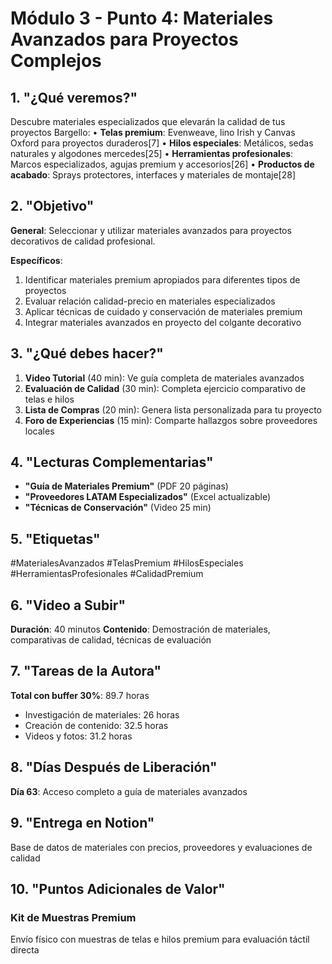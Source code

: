 # Módulo 3 - Punto 4: Materiales Avanzados para Proyectos Complejos

## 1. "¿Qué veremos?"

Descubre materiales especializados que elevarán la calidad de tus proyectos Bargello:
• **Telas premium**: Evenweave, lino Irish y Canvas Oxford para proyectos duraderos[7]
• **Hilos especiales**: Metálicos, sedas naturales y algodones mercedes[25]
• **Herramientas profesionales**: Marcos especializados, agujas premium y accesorios[26]
• **Productos de acabado**: Sprays protectores, interfaces y materiales de montaje[28]

## 2. "Objetivo"

**General**: Seleccionar y utilizar materiales avanzados para proyectos decorativos de calidad profesional.

**Específicos**:
1. Identificar materiales premium apropiados para diferentes tipos de proyectos
2. Evaluar relación calidad-precio en materiales especializados
3. Aplicar técnicas de cuidado y conservación de materiales premium
4. Integrar materiales avanzados en proyecto del colgante decorativo

## 3. "¿Qué debes hacer?"

1. **Video Tutorial** (40 min): Ve guía completa de materiales avanzados
2. **Evaluación de Calidad** (30 min): Completa ejercicio comparativo de telas e hilos
3. **Lista de Compras** (20 min): Genera lista personalizada para tu proyecto
4. **Foro de Experiencias** (15 min): Comparte hallazgos sobre proveedores locales

## 4. "Lecturas Complementarias"

- **"Guía de Materiales Premium"** (PDF 20 páginas)
- **"Proveedores LATAM Especializados"** (Excel actualizable)
- **"Técnicas de Conservación"** (Video 25 min)

## 5. "Etiquetas"

#MaterialesAvanzados #TelasPremium #HilosEspeciales #HerramientasProfesionales #CalidadPremium

## 6. "Video a Subir"

**Duración**: 40 minutos
**Contenido**: Demostración de materiales, comparativas de calidad, técnicas de evaluación

## 7. "Tareas de la Autora"

**Total con buffer 30%**: 89.7 horas
- Investigación de materiales: 26 horas
- Creación de contenido: 32.5 horas  
- Videos y fotos: 31.2 horas

## 8. "Días Después de Liberación"

**Día 63**: Acceso completo a guía de materiales avanzados

## 9. "Entrega en Notion"

Base de datos de materiales con precios, proveedores y evaluaciones de calidad

## 10. "Puntos Adicionales de Valor"

### Kit de Muestras Premium
Envío físico con muestras de telas e hilos premium para evaluación táctil directa